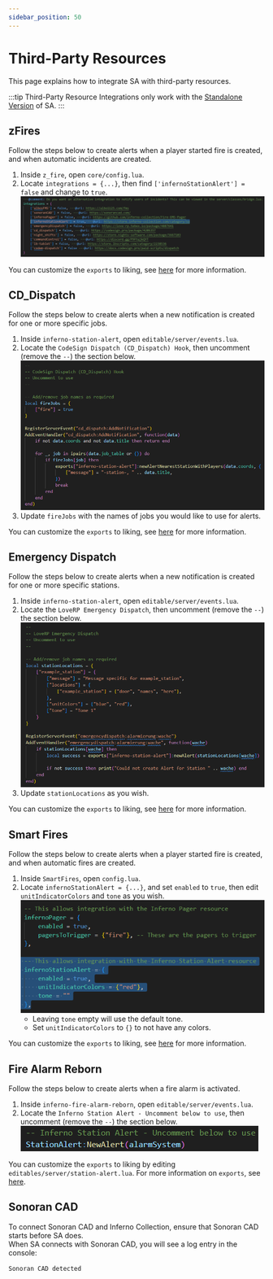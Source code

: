 ```yaml
---
sidebar_position: 50
---
```


# Third-Party Resources
This page explains how to integrate SA with third-party resources.

:::tip
Third-Party Resource Integrations only work with the [Standalone Version](../index.md#station-alert-1) of SA.
:::

## zFires
Follow the steps below to create alerts when a player started fire is created, and when automatic incidents are created.

1. Inside `z_fire`, open `core/config.lua`.
2. Locate `integrations = {...}`, then find `['infernoStationAlert'] = false` and change to `true`.
    ![zFires ](assets/third-party/zfires/1.png)

You can customize the `exports` to liking, see [here](exports/server.md) for more information.

## CD_Dispatch
Follow the steps below to create alerts when a new notification is created for one or more specific jobs.

1. Inside `inferno-station-alert`, open `editable/server/events.lua`.
2. Locate the `CodeSign Dispatch (CD_Dispatch) Hook`, then uncomment (remove the `--`) the section below.
   ![CD_Dispatch 1](assets/third-party/cd_dispatch/1.png)
3. Update `fireJobs` with the names of jobs you would like to use for alerts.

You can customize the `exports` to liking, see [here](exports/server.md) for more information.

## Emergency Dispatch
Follow the steps below to create alerts when a new notification is created for one or more specific stations.

1. Inside `inferno-station-alert`, open `editable/server/events.lua`.
2. Locate the `LoveRP Emergency Dispatch`, then uncomment (remove the `--`) the section below.
   ![EMG Dispatch 1](assets/third-party/emg_dispatch/1.png)
3. Update `stationLocations` as you wish.

You can customize the `exports` to liking, see [here](exports/server.md) for more information.

## Smart Fires
Follow the steps below to create alerts when a player started fire is created, and when automatic fires are created.

1. Inside `SmartFires`, open `config.lua`.
2. Locate `infernoStationAlert = {...}`, and set `enabled` to `true`, then edit `unitIndicatorColors` and `tone` as you wish.
   ![SmartFires 1](assets/third-party/smart_fires/1.png)
   - Leaving `tone` empty will use the default tone.
   - Set `unitIndicatorColors` to `{}` to not have any colors.

You can customize the `exports` to liking, see [here](exports/server.md) for more information.

## Fire Alarm Reborn
Follow the steps below to create alerts when a fire alarm is activated.

1. Inside `inferno-fire-alarm-reborn`, open `editable/server/events.lua`.
2. Locate the `Inferno Station Alert - Uncomment below to use`, then uncomment (remove the `--`) the section below.
   ![FAR 1](assets/third-party/far/1.png)

You can customize the `exports` to liking by editing `editables/server/station-alert.lua`. For more information on `exports`, see [here](exports/server.md).


## Sonoran CAD
To connect Sonoran CAD and Inferno Collection, ensure that Sonoran CAD starts before SA does.  
When SA connects with Sonoran CAD, you will see a log entry in the console:

```
Sonoran CAD detected
```
